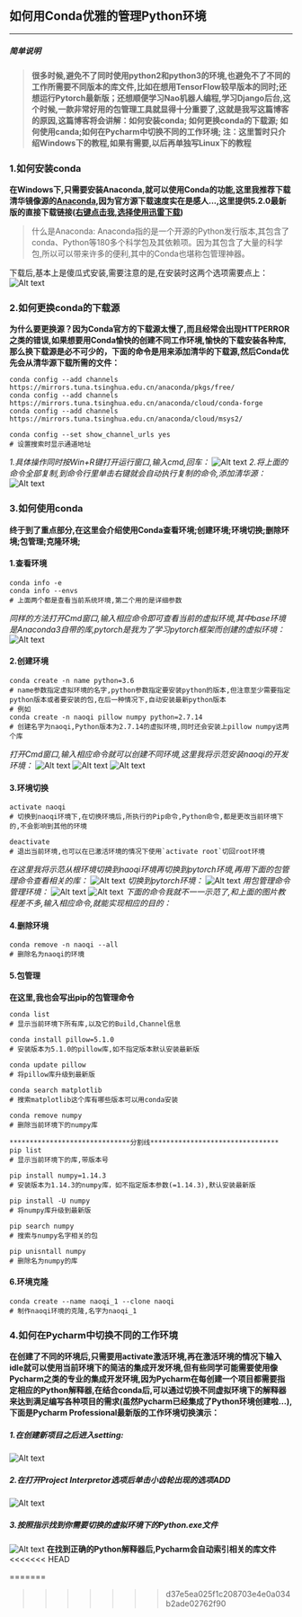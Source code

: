 ## 如何用Conda优雅的管理Python环境
---

##### 简单说明
>**很多时候,避免不了同时使用python2和python3的环境,也避免不了不同的工作所需要不同版本的库文件,比如在想用TensorFlow较早版本的同时;还想运行Pytorch最新版；还想顺便学习Nao机器人编程,学习Django后台,这个时候,一款非常好用的包管理工具就显得十分重要了,这就是我写这篇博客的原因,这篇博客将会讲解：如何安装conda; 如何更换conda的下载源; 如何使用canda;如何在Pycharm中切换不同的工作环境;    注：这里暂时只介绍Windows下的教程,如果有需要,以后再单独写Linux下的教程**

###  1.如何安装conda

**在Windows下,只需要安装Anaconda,就可以使用Conda的功能,这里我推荐下载清华镜像源的[Anaconda](https://mirrors.tuna.tsinghua.edu.cn/anaconda/archive/),因为官方源下载速度实在是感人...,这里提供5.2.0最新版的直接下载链接([右键点击我,选择使用迅雷下载](https://mirrors.tuna.tsinghua.edu.cn/anaconda/archive/Anaconda3-5.2.0-Windows-x86_64.exe))**

> 什么是Anaconda:
> Anaconda指的是一个开源的Python发行版本,其包含了conda、Python等180多个科学包及其依赖项。因为其包含了大量的科学包,所以可以带来许多的便利,其中的Conda也堪称包管理神器。

下载后,基本上是傻瓜式安装,需要注意的是,在安装时这两个选项需要点上：
![Alt text](./Anaconda.png)

###  2.如何更换conda的下载源

**为什么要更换源？因为Conda官方的下载源太慢了,而且经常会出现HTTPERROR之类的错误,如果想要用Conda愉快的创建不同工作环境,愉快的下载安装各种库,那么换下载源是必不可少的，下面的命令是用来添加清华的下载源,然后Conda优先会从清华源下载所需的文件：**
```
conda config --add channels https://mirrors.tuna.tsinghua.edu.cn/anaconda/pkgs/free/
conda config --add channels https://mirrors.tuna.tsinghua.edu.cn/anaconda/cloud/conda-forge 
conda config --add channels https://mirrors.tuna.tsinghua.edu.cn/anaconda/cloud/msys2/

conda config --set show_channel_urls yes
# 设置搜索时显示通道地址
```
*1.具体操作同时按Win+R键打开运行窗口,输入cmd,回车：*
![Alt text](./cmd.png)
*2.将上面的命令全部复制,到命令行里单击右键就会自动执行复制的命令,添加清华源：*
![Alt text](./cmd_1.png)

###  3.如何使用conda

**终于到了重点部分,在这里会介绍使用Conda查看环境;创建环境;环境切换;删除环境;包管理;克隆环境;**
#### 1.查看环境
```
conda info -e
conda info --envs
# 上面两个都是查看当前系统环境,第二个用的是详细参数
```
*同样的方法打开Cmd窗口,输入相应命令即可查看当前的虚拟环境,其中base环境是Anaconda3自带的库,pytorch是我为了学习pytorch框架而创建的虚拟环境：*
![Alt text](./cmd_2.png)

#### 2.创建环境
```
conda create -n name python=3.6
# name参数指定虚拟环境的名字,python参数指定要安装python的版本,但注意至少需要指定python版本或者要安装的包,在后一种情况下,自动安装最新python版本
# 例如
conda create -n naoqi pillow numpy python=2.7.14
# 创建名字为naoqi,Python版本为2.7.14的虚拟环境,同时还会安装上pillow numpy这两个库
```
*打开Cmd窗口,输入相应命令就可以创建不同环境,这里我将示范安装naoqi的开发环境：*
![Alt text](./cmd_3.png)
![Alt text](./cmd_4.png)
![Alt text](./cmd_5.png)

#### 3.环境切换
```
activate naoqi
# 切换到naoqi环境下,在切换环境后,所执行的Pip命令,Python命令,都是更改当前环境下的,不会影响到其他的环境

deactivate
# 退出当前环境,也可以在已激活环境的情况下使用`activate root`切回root环境
```
*在这里我将示范从根环境切换到naoqi环境再切换到pytorch环境,再用下面的包管理命令查看相关的库：*
![Alt text](./cmd_6.png)
*切换到pytorch环境：*
![Alt text](./cmd_7.png)
*用包管理命令管理环境：*
![Alt text](./cmd_8.png)
![Alt text](./cmd_9.png)
*下面的命令我就不一一示范了,和上面的图片教程差不多,输入相应命令,就能实现相应的目的：*
#### 4.删除环境

```
conda remove -n naoqi --all
# 删除名为naoqi的环境
```
#### 5.包管理
**在这里,我也会写出pip的包管理命令**

```
conda list 
# 显示当前环境下所有库,以及它的Build,Channel信息

conda install pillow=5.1.0
# 安装版本为5.1.0的pillow库,如不指定版本默认安装最新版

conda update pillow
# 将pillow库升级到最新版

conda search matplotlib
# 搜索matplotlib这个库有哪些版本可以用conda安装

conda remove numpy
# 删除当前环境下的numpy库

******************************分割线********************************
pip list
# 显示当前环境下的库,带版本号

pip install numpy=1.14.3
# 安装版本为1.14.3的numpy库，如不指定版本参数(=1.14.3),默认安装最新版

pip install -U numpy
# 将numpy库升级到最新版

pip search numpy
# 搜索与numpy名字相关的包

pip unisntall numpy
# 删除名为numpy的库
```
#### 6.环境克隆
```
conda create --name naoqi_1 --clone naoqi
# 制作naoqi环境的克隆,名字为naoqi_1
```
### 4.如何在Pycharm中切换不同的工作环境
**在创建了不同的环境后,只需要用activate激活环境,再在激活环境的情况下输入idle就可以使用当前环境下的简洁的集成开发环境,但有些同学可能需要使用像Pycharm之类的专业的集成开发环境,因为Pycharm在每创建一个项目都需要指定相应的Python解释器,在结合conda后,可以通过切换不同虚拟环境下的解释器来达到满足编写各种项目的需求(虽然Pycharm已经集成了Python环境创建啦...),下面是Pycharm Professional最新版的工作环境切换演示：**
##### 1.在创建新项目之后进入setting:
![Alt text](./Pycharm_1.png)
##### 2.在打开Project Interpretor选项后单击小齿轮出现的选项ADD
![Alt text](./Pycharm_2.png)
##### 3.按照指示找到你需要切换的虚拟环境下的Python.exe文件
![Alt text](./Pycharm_3.png)
**在找到正确的Python解释器后,Pycharm会自动索引相关的库文件**
<<<<<<< HEAD

=======
>>>>>>> d37e5ea025f1c208703e4e0a034b2ade02762f90
